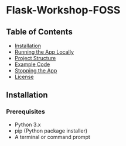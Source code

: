 # Flask-Workshop-FOSS

## Table of Contents
- [Installation](#installation)
- [Running the App Locally](#running-the-app-locally)
- [Project Structure](#project-structure)
- [Example Code](#example-code)
- [Stopping the App](#stopping-the-app)
- [License](#license)

## Installation

### Prerequisites
- Python 3.x
- pip (Python package installer)
- A terminal or command prompt
